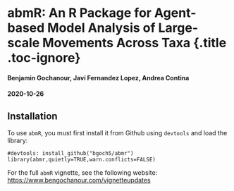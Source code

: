 abmR: An R Package for Agent-based Model Analysis of Large-scale Movements Across Taxa {.title .toc-ignore}
======================================================================================

#### Benjamin Gochanour, Javi Fernandez Lopez, Andrea Contina

#### 2020-10-26

Installation
------------

To use `abmR`, you must first install it from Github using `devtools`
and load the library:

``` {.r}
#devtools: install_github("bgoch5/abmr")
library(abmr,quietly=TRUE,warn.conflicts=FALSE)
```

For the full `abmR` vignette, see the following website:
https://www.bengochanour.com/vignetteupdates
